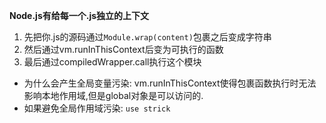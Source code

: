 **Node.js有给每一个.js独立的上下文**
1. 先把你.js的源码通过`Module.wrap(content)`包裹之后变成字符串
2. 然后通过vm.runInThisContext后变为可执行的函数
3. 最后通过compiledWrapper.call执行这个模块
- 为什么会产生全局变量污染: vm.runInThisContext使得包裹函数执行时无法影响本地作用域,但是global对象是可以访问的.
- 如果避免全局作用域污染: `use strick`
